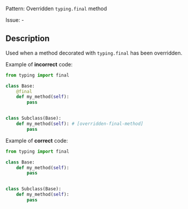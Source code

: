 Pattern: Overridden `typing.final` method

Issue: -

## Description

Used when a method decorated with `typing.final` has been overridden.


Example of **incorrect** code:

```python
from typing import final

class Base:
    @final
    def my_method(self):
        pass


class Subclass(Base):
    def my_method(self): # [overridden-final-method]
        pass

```

Example of **correct** code:

```python
from typing import final

class Base:
    def my_method(self):
        pass


class Subclass(Base):
    def my_method(self):
        pass
```
